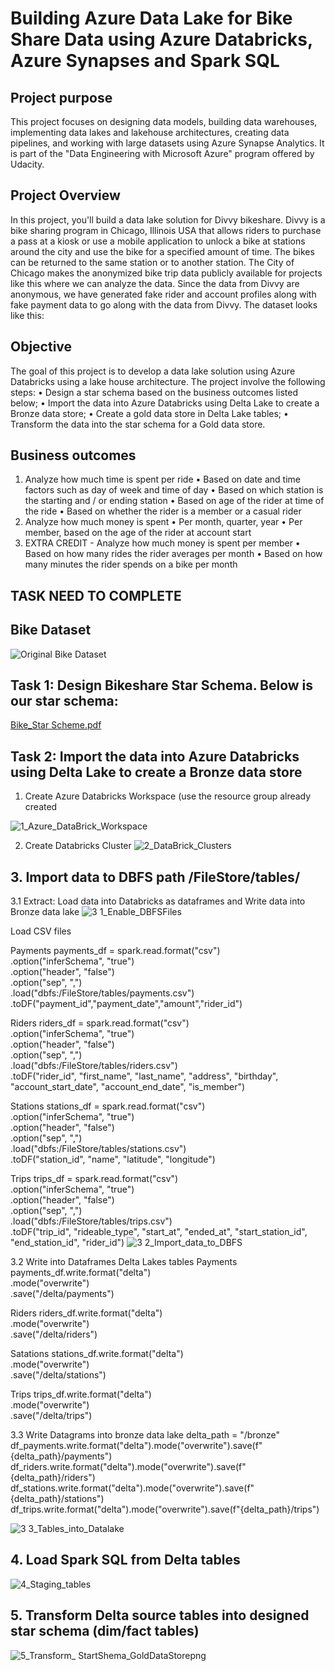 # Building Azure Data Lake for Bike Share Data using Azure Databricks, Azure Synapses and Spark SQL

## Project purpose
This project focuses on designing data models, building data warehouses, implementing data lakes and lakehouse architectures, creating data pipelines, and working with large datasets using Azure Synapse Analytics. It is part of the "Data Engineering with Microsoft Azure" program offered by Udacity.

## Project Overview
In this project, you'll build a data lake solution for Divvy bikeshare. Divvy is a bike sharing program in Chicago, Illinois USA that allows riders to purchase a pass at a kiosk or use a mobile application to unlock a bike at stations around the city and use the bike for a specified amount of time. The bikes can be returned to the same station or to another station. The City of Chicago makes the anonymized bike trip data publicly available for projects like this where we can analyze the data. Since the data from Divvy are anonymous, we have generated fake rider and account profiles along with fake payment data to go along with the data from Divvy. The dataset looks like this:
 
## Objective
The goal of this project is to develop a data lake solution using Azure Databricks using a lake house architecture. The project involve the following steps:
•	Design a star schema based on the business outcomes listed below;
•	Import the data into Azure Databricks using Delta Lake to create a Bronze data store;
•	Create a gold data store in Delta Lake tables;
•	Transform the data into the star schema for a Gold data store.

## Business outcomes
1.	Analyze how much time is spent per ride
•	Based on date and time factors such as day of week and time of day
•	Based on which station is the starting and / or ending station
•	Based on age of the rider at time of the ride
•	Based on whether the rider is a member or a casual rider
2.	Analyze how much money is spent
•	Per month, quarter, year
•	Per member, based on the age of the rider at account start
3.	EXTRA CREDIT - Analyze how much money is spent per member
•	Based on how many rides the rider averages per month
•	Based on how many minutes the rider spends on a bike per month

## TASK NEED TO COMPLETE
## Bike Dataset

![Original Bike Dataset](https://github.com/user-attachments/assets/5d476c92-a71c-4695-a7a2-105b4af8f598)


## Task 1: Design Bikeshare Star Schema. Below is our star schema:

[Bike_Star Scheme.pdf](https://github.com/user-attachments/files/18228233/Bike_Star.Scheme.pdf)

 ## Task 2: Import the data into Azure Databricks using Delta Lake to create a Bronze data store
1.	Create Azure Databricks Workspace (use the resource group already created
  
![1_Azure_DataBrick_Workspace](https://github.com/user-attachments/assets/b3a6145b-2239-48cb-aa49-ebcf0d1e448d)


2.	Create Databricks Cluster
 ![2_DataBrick_Clusters](https://github.com/user-attachments/assets/02dd45d0-a73e-43bb-8336-1b4efb02c965)


## 3.	Import data to DBFS path /FileStore/tables/
 
3.1 Extract: Load data into Databricks as dataframes and Write data into Bronze data lake
![3 1_Enable_DBFSFiles](https://github.com/user-attachments/assets/d1b06d75-bfa2-4d87-a025-dd87883c50e7)

Load CSV files

Payments
payments_df = spark.read.format("csv") \
    .option("inferSchema", "true") \
    .option("header", "false") \
    .option("sep", ",") \
    .load("dbfs:/FileStore/tables/payments.csv") \
    .toDF("payment_id","payment_date","amount","rider_id")	

Riders
riders_df = spark.read.format("csv") \
    .option("inferSchema", "true") \
    .option("header", "false") \
    .option("sep", ",") \
    .load("dbfs:/FileStore/tables/riders.csv") \
    .toDF("rider_id", "first_name", "last_name", "address", "birthday", "account_start_date", "account_end_date", "is_member")

Stations
stations_df = spark.read.format("csv") \
    .option("inferSchema", "true") \
    .option("header", "false") \
    .option("sep", ",") \
    .load("dbfs:/FileStore/tables/stations.csv") \
    .toDF("station_id", "name", "latitude", "longitude")

Trips 
trips_df = spark.read.format("csv") \
    .option("inferSchema", "true") \
    .option("header", "false") \
    .option("sep", ",") \
    .load("dbfs:/FileStore/tables/trips.csv") \
    .toDF("trip_id", "rideable_type", "start_at", "ended_at", "start_station_id", "end_station_id", "rider_id")
![3 2_Import_data_to_DBFS](https://github.com/user-attachments/assets/b2f955c6-2d68-462e-9a4b-21bbdcdbda6b)


3.2 Write into Dataframes Delta Lakes tables 
Payments
payments_df.write.format("delta") \
    .mode("overwrite") \
    .save("/delta/payments")

Riders
riders_df.write.format("delta") \
    .mode("overwrite") \
    .save("/delta/riders")

Satations
stations_df.write.format("delta") \
    .mode("overwrite") \
    .save("/delta/stations")

Trips
trips_df.write.format("delta") \
    .mode("overwrite") \
    .save("/delta/trips")

3.3 Write Datagrams into bronze data lake
delta_path = "/bronze"
df_payments.write.format("delta").mode("overwrite").save(f"{delta_path}/payments")
df_riders.write.format("delta").mode("overwrite").save(f"{delta_path}/riders")
df_stations.write.format("delta").mode("overwrite").save(f"{delta_path}/stations")
df_trips.write.format("delta").mode("overwrite").save(f"{delta_path}/trips")

![3 3_Tables_into_Datalake](https://github.com/user-attachments/assets/dfbce5fb-d151-4f93-8c39-2842f0293e2d)

 ## 4.	Load Spark SQL from Delta tables

![4_Staging_tables](https://github.com/user-attachments/assets/dacc1a4a-2108-461d-9b06-c31b220bbf03)

 
## 5.	Transform Delta source tables into designed star schema (dim/fact tables)

![5_Transform_ StartShema_GoldDataStorepng](https://github.com/user-attachments/assets/d1c8b678-df2f-4421-8b7e-4fd54f287c20)




